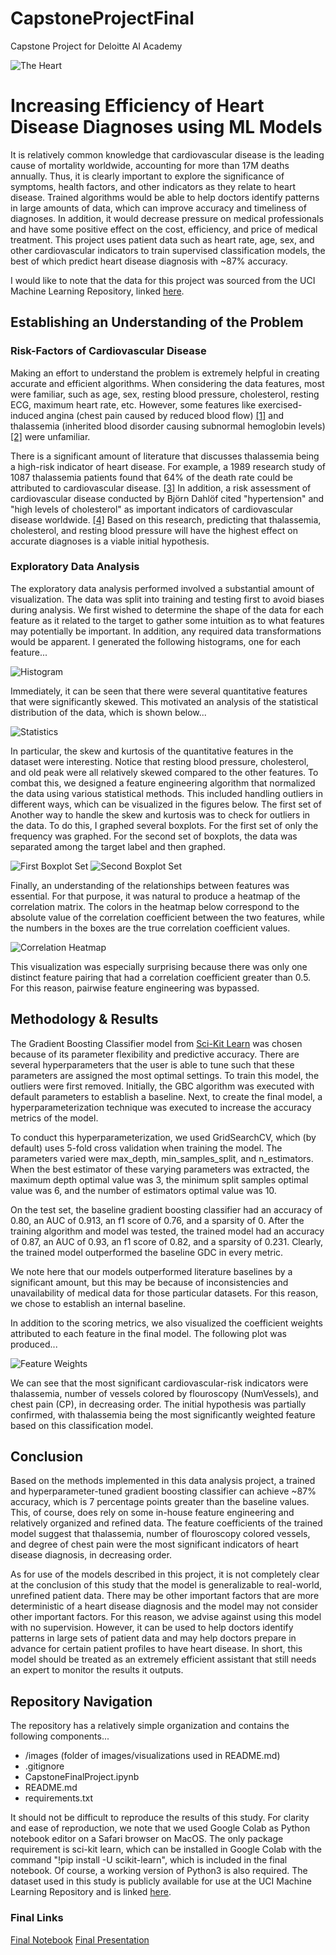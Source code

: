 # CapstoneProjectFinal
Capstone Project for Deloitte AI Academy


![The Heart](https://www.mayo.edu/-/media/kcms/gbs/research/images/2019/02/18/19/44/cardiovascular-research-center-main-8col.jpg)
# Increasing Efficiency of Heart Disease Diagnoses using ML Models

It is relatively common knowledge that cardiovascular disease is the leading cause of mortality worldwide, accounting for more than 17M deaths annually. Thus, it is clearly important to explore the significance of symptoms, health factors, and other indicators as they relate to heart disease. Trained algorithms would be able to help doctors identify patterns in large amounts of data, which can improve accuracy and timeliness of diagnoses. In addition, it would decrease pressure on medical professionals and have some positive effect on the cost, efficiency, and price of medical treatment. This project uses patient data such as heart rate, age, sex, and other cardiovascular indicators to train supervised classification models, the best of which predict heart disease diagnosis with ~87% accuracy.

I would like to note that the data for this project was sourced from the UCI Machine Learning Repository, linked [here](https://archive.ics.uci.edu/ml/index.php).

## Establishing an Understanding of the Problem
### Risk-Factors of Cardiovascular Disease
Making an effort to understand the problem is extremely helpful in creating accurate and efficient algorithms. When considering the data features, most were familiar, such as age, sex, resting blood pressure, cholesterol, resting ECG, maximum heart rate, etc. However, some features like exercised-induced angina (chest pain caused by reduced blood flow) [[1]](https://www.ahajournals.org/doi/10.1161/01.cir.0000060545.09308.f5) and thalassemia (inherited blood disorder causing subnormal hemoglobin levels) [[2]](https://www.ahajournals.org/doi/full/10.1161/CIRCHEARTFAILURE.109.913863) were unfamiliar. 

There is a significant amount of literature that discusses thalassemia being a high-risk indicator of heart disease. For example, a 1989 research study of 1087 thalassemia patients found that 64% of the death rate could be attributed to cardiovascular disease. [[3]](https://www.sciencedirect.com/science/article/pii/S014067368990264X) In addition, a risk assessment of cardiovascular disease conducted by Björn Dahlöf cited "hypertension" and "high levels of cholesterol" as important indicators of cardiovascular disease worldwide. [[4]](https://www.sciencedirect.com/science/article/pii/S0002914909024825) Based on this research, predicting that thalassemia, cholesterol, and resting blood pressure will have the highest effect on accurate diagnoses is a viable initial hypothesis. 

### Exploratory Data Analysis
The exploratory data analysis performed involved a substantial amount of visualization. The data was split into training and testing first to avoid biases during analysis. We first wished to determine the shape of the data for each feature as it related to the target to gather some intuition as to what features may potentially be important. In addition, any required data transformations would be apparent. I generated the following histograms, one for each feature...

![Histogram](images/EDAHist.png)

Immediately, it can be seen that there were several quantitative features that were significantly skewed. This motivated an analysis of the statistical distribution of the data, which is shown below...
   
![Statistics](images/stats.png)

In particular, the skew and kurtosis of the quantitative features in the dataset were interesting. Notice that resting blood pressure, cholesterol, and old peak were all relatively skewed compared to the other features. To combat this, we designed a feature engineering algorithm that normalized the data using various statistical methods. This included handling outliers in different ways, which can be visualized in the figures below. The first set of 
Another way to handle the skew and kurtosis was to check for outliers in the data. To do this, I graphed several boxplots. For the first set of only the frequency was graphed. For the second set of boxplots, the data was separated among the target label and then graphed. 

![First Boxplot Set](images/countbox.png)
![Second Boxplot Set](images/labelbox.png)

Finally, an understanding of the relationships between features was essential. For that purpose, it was natural to produce a heatmap of the correlation matrix. The colors in the heatmap below correspond to the absolute value of the correlation coefficient between the two features, while the numbers in the boxes are the true correlation coefficient values. 

![Correlation Heatmap](images/corr.png)

This visualization was especially surprising because there was only one distinct feature pairing that had a correlation coefficient greater than 0.5. For this reason, pairwise feature engineering was bypassed.

## Methodology & Results
The Gradient Boosting Classifier model from 
[Sci-Kit Learn](https://scikitlearn.org/stable/modules/generated/sklearn.ensemble.GradientBoostingClassifier.html) was chosen because of its parameter flexibility and predictive accuracy. There are several hyperparameters that the user is able to tune such that these parameters are assigned the most optimal settings. To train this model, the outliers were first removed. Initially, the GBC algorithm was executed with default parameters to establish a baseline. Next, to create the final model, a hyperparameterization technique was executed to increase the accuracy metrics of the model. 

To conduct this hyperparameterization, we used GridSearchCV, which (by default) uses 5-fold cross validation when training the model.
The parameters varied were max_depth, min_samples_split, and n_estimators. When the best estimator of these varying parameters was extracted, the maximum depth optimal value was 3, the minimum split samples optimal value was 6, and the number of estimators optimal value was 10.

On the test set, the baseline gradient boosting classifier had an accuracy of 0.80, an AUC of 0.913, an f1 score of 0.76, and a sparsity of 0. After the training algorithm and model was tested, the trained model had an accuracy of 0.87, an AUC of 0.93, an f1 score of 0.82, and a sparsity of 0.231. Clearly, the trained model outperformed the baseline GDC in every metric.

We note here that our models outperformed literature baselines by a significant amount, but this may be because of inconsistencies and unavailability of medical data for those particular datasets. For this reason, we chose to establish an internal baseline.

In addition to the scoring metrics, we also visualized the coefficient weights attributed to each feature in the final model. The following plot was produced...

![Feature Weights](images/feature_importance.png)

We can see that the most significant cardiovascular-risk indicators were thalassemia, number of vessels colored by flouroscopy (NumVessels), and chest pain (CP), in decreasing order. The initial hypothesis was partially confirmed, with thalassemia being the most significantly weighted feature based on this classification model. 


## Conclusion
Based on the methods implemented in this data analysis project, a trained and hyperparameter-tuned gradient boosting classifier can achieve ~87% accuracy, which is 7 percentage points greater than the baseline values. This, of course, does rely on some in-house feature engineering and relatively organized and refined data. The feature coefficients of the trained model suggest that thalassemia, number of flouroscopy colored vessels, and degree of chest pain were the most significant indicators of heart disease diagnosis, in decreasing order. 

As for use of the models described in this project, it is not completely clear at the conclusion of this study that the model is generalizable to real-world, unrefined patient data. There may be other important factors that are more deterministic of a heart disease diagnosis and the model may not consider other important factors. For this reason, we advise against using this model with no supervision. However, it can be used to help doctors identify patterns in large sets of patient data and may help doctors prepare in advance for certain patient profiles to have heart disease. In short, this model should be treated as an extremely efficient assistant that still needs an expert to monitor the results it outputs.

## Repository Navigation

The repository has a relatively simple organization and contains the following components...
- /images (folder of images/visualizations used in README.md)
- .gitignore
- CapstoneFinalProject.ipynb
- README.md
- requirements.txt

It should not be difficult to reproduce the results of this study. For clarity and ease of reproduction, we note that we used Google Colab as Python notebook editor on a Safari browser on MacOS. The only package requirement is sci-kit learn, which can be installed in Google Colab with the command "!pip install -U scikit-learn", which is included in the final notebook. Of course, a working version of Python3 is also required. The dataset used in this study is publicly available for use at the UCI Machine Learning Repository and is linked [here](https://archive.ics.uci.edu/ml/datasets/heart+disease).  

### Final Links
[Final Notebook](/CapstoneFinalProject.ipynb)
[Final Presentation](/_____)

